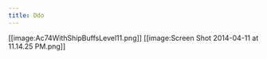 ```yaml
---
title: Ddo
---
```

[[image:Ac74WithShipBuffsLevel11.png]]
[[image:Screen Shot 2014-04-11 at 11.14.25 PM.png]]